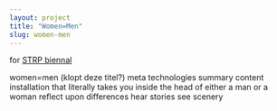 ```yaml
---
layout: project
title: "Women=Men"
slug: women-men
---
```


for [STRP biennal](http://strp.nl/)


women=men (klopt deze titel?)
  meta
    technologies
    summary
  content
    installation that literally takes you inside the head of either a man or a woman
    reflect upon differences
    hear stories
    see scenery
